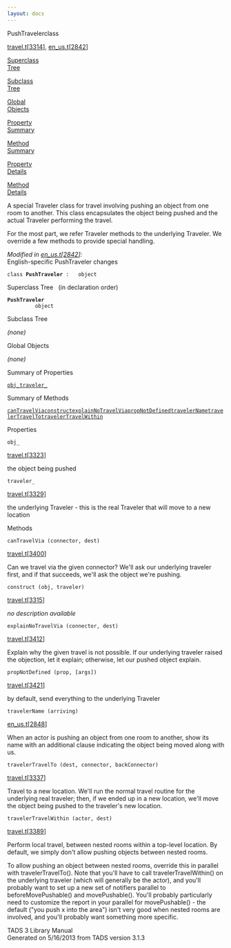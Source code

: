 ```yaml
---
layout: docs
---
```

<span class="title">PushTraveler</span><span class="type">class</span>

[travel.t](../file/travel.t.html)\[[3314](../source/travel.t.html#3314)\],
[en_us.t](../file/en_us.t.html)\[[2842](../source/en_us.t.html#2842)\]

[Superclass  
Tree](#_SuperClassTree_)

[Subclass  
Tree](#_SubClassTree_)

[Global  
Objects](#_ObjectSummary_)

[Property  
Summary](#_PropSummary_)

[Method  
Summary](#_MethodSummary_)

[Property  
Details](#_Properties_)

[Method  
Details](#_Methods_)

<div class="fdesc">

A special Traveler class for travel involving pushing an object from one
room to another. This class encapsulates the object being pushed and the
actual Traveler performing the travel.

For the most part, we refer Traveler methods to the underlying Traveler.
We override a few methods to provide special handling.

*Modified in
[en_us.t](../file/en_us.t.html)\[[2842](../source/en_us.t.html#2842)\]:*  
English-specific PushTraveler changes

`class `**`PushTraveler`**` :   object`

</div>

<span id="_SuperClassTree_"></span>

<div class="mjhd">

<span class="hdln">Superclass Tree</span>   (in declaration order)

</div>

**`PushTraveler`**  
`         object`  
<span id="_SubClassTree_"></span>

<div class="mjhd">

<span class="hdln">Subclass Tree</span>  

</div>

*(none)* <span id="_ObjectSummary_"></span>

<div class="mjhd">

<span class="hdln">Global Objects</span>  

</div>

*(none)* <span id="_PropSummary_"></span>

<div class="mjhd">

<span class="hdln">Summary of Properties</span>  

</div>

[`obj_`](#obj_)[`traveler_`](#traveler_)

<span id="_MethodSummary_"></span>

<div class="mjhd">

<span class="hdln">Summary of Methods</span>  

</div>

[`canTravelVia`](#canTravelVia)[`construct`](#construct)[`explainNoTravelVia`](#explainNoTravelVia)[`propNotDefined`](#propNotDefined)[`travelerName`](#travelerName)[`travelerTravelTo`](#travelerTravelTo)[`travelerTravelWithin`](#travelerTravelWithin)

<span id="_Properties_"></span>

<div class="mjhd">

<span class="hdln">Properties</span>  

</div>

<span id="obj_"></span>

`obj_`

[travel.t](../file/travel.t.html)\[[3323](../source/travel.t.html#3323)\]

<div class="desc">

the object being pushed

</div>

<span id="traveler_"></span>

`traveler_`

[travel.t](../file/travel.t.html)\[[3329](../source/travel.t.html#3329)\]

<div class="desc">

the underlying Traveler - this is the real Traveler that will move to a
new location

</div>

<span id="_Methods_"></span>

<div class="mjhd">

<span class="hdln">Methods</span>  

</div>

<span id="canTravelVia"></span>

`canTravelVia (connector, dest)`

[travel.t](../file/travel.t.html)\[[3400](../source/travel.t.html#3400)\]

<div class="desc">

Can we travel via the given connector? We'll ask our underlying traveler
first, and if that succeeds, we'll ask the object we're pushing.

</div>

<span id="construct"></span>

`construct (obj, traveler)`

[travel.t](../file/travel.t.html)\[[3315](../source/travel.t.html#3315)\]

<div class="desc">

*no description available*

</div>

<span id="explainNoTravelVia"></span>

`explainNoTravelVia (connector, dest)`

[travel.t](../file/travel.t.html)\[[3412](../source/travel.t.html#3412)\]

<div class="desc">

Explain why the given travel is not possible. If our underlying traveler
raised the objection, let it explain; otherwise, let our pushed object
explain.

</div>

<span id="propNotDefined"></span>

`propNotDefined (prop, [args])`

[travel.t](../file/travel.t.html)\[[3421](../source/travel.t.html#3421)\]

<div class="desc">

by default, send everything to the underlying Traveler

</div>

<span id="travelerName"></span>

`travelerName (arriving)`

[en_us.t](../file/en_us.t.html)\[[2848](../source/en_us.t.html#2848)\]

<div class="desc">

When an actor is pushing an object from one room to another, show its
name with an additional clause indicating the object being moved along
with us.

</div>

<span id="travelerTravelTo"></span>

`travelerTravelTo (dest, connector, backConnector)`

[travel.t](../file/travel.t.html)\[[3337](../source/travel.t.html#3337)\]

<div class="desc">

Travel to a new location. We'll run the normal travel routine for the
underlying real traveler; then, if we ended up in a new location, we'll
move the object being pushed to the traveler's new location.

</div>

<span id="travelerTravelWithin"></span>

`travelerTravelWithin (actor, dest)`

[travel.t](../file/travel.t.html)\[[3389](../source/travel.t.html#3389)\]

<div class="desc">

Perform local travel, between nested rooms within a top-level location.
By default, we simply don't allow pushing objects between nested rooms.

To allow pushing an object between nested rooms, override this in
parallel with travelerTravelTo(). Note that you'll have to call
travelerTravelWithin() on the underlying traveler (which will generally
be the actor), and you'll probably want to set up a new set of notifiers
parallel to beforeMovePushable() and movePushable(). You'll probably
particularly need to customize the report in your parallel for
movePushable() - the default ("you push x into the area") isn't very
good when nested rooms are involved, and you'll probably want something
more specific.

</div>

<div class="ftr">

TADS 3 Library Manual  
Generated on 5/16/2013 from TADS version 3.1.3

</div>
